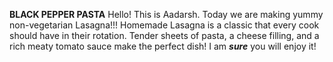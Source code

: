 **BLACK PEPPER PASTA**
Hello! This is Aadarsh. Today we are making yummy non-vegetarian Lasagna!!! Homemade Lasagna is a classic that every cook should have in their rotation. Tender sheets of pasta, a cheese filling, and a rich meaty tomato sauce make the perfect dish!
I am ***sure*** you will enjoy it!